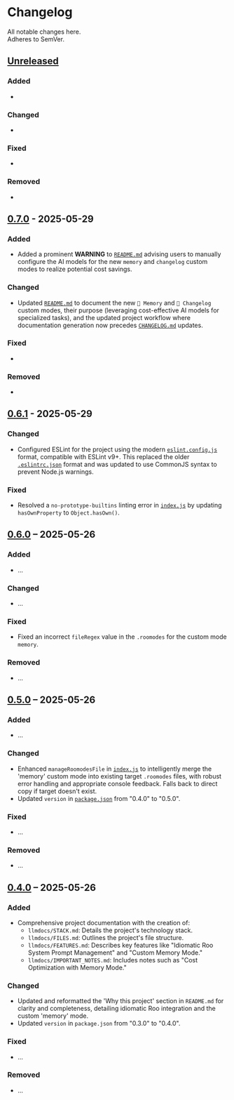# Changelog

All notable changes here.  
Adheres to SemVer.

## [Unreleased]

<!-- Omit empty headings -->
### Added
*

### Changed
*

### Fixed
*

### Removed
*

## [0.7.0] - 2025-05-29

### Added
* Added a prominent **WARNING** to [`README.md`](README.md:1) advising users to manually configure the AI models for the new `memory` and `changelog` custom modes to realize potential cost savings.

### Changed
* Updated [`README.md`](README.md:1) to document the new `🧠 Memory` and `📝 Changelog` custom modes, their purpose (leveraging cost-effective AI models for specialized tasks), and the updated project workflow where documentation generation now precedes [`CHANGELOG.md`](CHANGELOG.md:0) updates.

### Fixed
*

### Removed
*

## [0.6.1] - 2025-05-29

### Changed
* Configured ESLint for the project using the modern [`eslint.config.js`](eslint.config.js:1) format, compatible with ESLint v9+. This replaced the older [`.eslintrc.json`](.eslintrc.json:0) format and was updated to use CommonJS syntax to prevent Node.js warnings.

### Fixed
* Resolved a `no-prototype-builtins` linting error in [`index.js`](index.js:281) by updating `hasOwnProperty` to `Object.hasOwn()`.

## [0.6.0] – 2025-05-26

### Added
* ...

### Changed
* ...

### Fixed
* Fixed an incorrect `fileRegex` value in the `.roomodes` for the custom mode `memory`.

### Removed
* ...

## [0.5.0] – 2025-05-26

### Added
* ...

### Changed
* Enhanced `manageRoomodesFile` in [`index.js`](index.js) to intelligently merge the 'memory' custom mode into existing target `.roomodes` files, with robust error handling and appropriate console feedback. Falls back to direct copy if target doesn't exist.
* Updated `version` in [`package.json`](package.json) from "0.4.0" to "0.5.0".

### Fixed
* ...

### Removed
* ...

## [0.4.0] – 2025-05-26

### Added
* Comprehensive project documentation with the creation of:
  * `llmdocs/STACK.md`: Details the project's technology stack.
  * `llmdocs/FILES.md`: Outlines the project's file structure.
  * `llmdocs/FEATURES.md`: Describes key features like "Idiomatic Roo System Prompt Management" and "Custom Memory Mode."
  * `llmdocs/IMPORTANT_NOTES.md`: Includes notes such as "Cost Optimization with Memory Mode."

### Changed
* Updated and reformatted the 'Why this project' section in `README.md` for clarity and completeness, detailing idiomatic Roo integration and the custom 'memory' mode.
* Updated `version` in `package.json` from "0.3.0" to "0.4.0".

### Fixed
* ...

### Removed
* ...

[Unreleased]: repo/compare/v0.7.0...HEAD
[0.7.0]:      repo/releases/tag/v0.7.0
[0.6.1]:      repo/releases/tag/v0.6.1
[0.6.0]:      repo/releases/tag/v0.6.0
[0.5.0]:      repo/releases/tag/v0.5.0
[0.4.0]:      repo/releases/tag/v0.4.0
